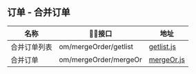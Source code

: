 ## 订单 - 合并订单
名称                 |    接口                                    |  地址
------------------- |--------------------------------------------|----
合并订单列表          |om/mergeOrder/getlist                       | [getlist.js](./getlist.js)
合并订单              |om/mergeOrder/mergeOr                       | [mergeOr.js](./mergeOr.js)